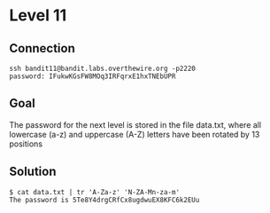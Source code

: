 # Level 11
## Connection
~~~~
ssh bandit11@bandit.labs.overthewire.org -p2220
password: IFukwKGsFW8MOq3IRFqrxE1hxTNEbUPR
~~~~
## Goal
The password for the next level is stored in the file data.txt, where all lowercase (a-z) and uppercase (A-Z) letters have been rotated by 13 positions
## Solution
~~~~
$ cat data.txt | tr 'A-Za-z' 'N-ZA-Mn-za-m'
The password is 5Te8Y4drgCRfCx8ugdwuEX8KFC6k2EUu
~~~~
